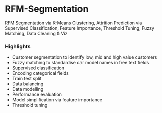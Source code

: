 # RFM-Segmentation
RFM Segmentation via K-Means Clustering, Attrition Prediction via Supervised Classification, Feature Importance, Threshold Tuning, Fuzzy Matching, Data Cleaning &amp; Viz

### Highlights 
* Customer segmentation to identify low, mid and high value customers
* Fuzzy matching to standardise car model names in free text fields 
* Supervised classification 
*   Encoding categorical fields 
*   Train test split 
*   Data balancing 
*   Data modelling 
*   Performance evaluation 
*   Model simplification via feature importance 
*   Threshold tuning  


